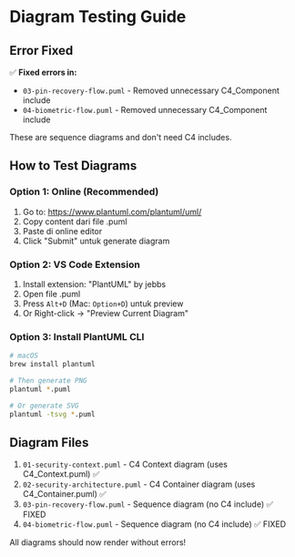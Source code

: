 # Diagram Testing Guide

## Error Fixed

✅ **Fixed errors in:**
- `03-pin-recovery-flow.puml` - Removed unnecessary C4_Component include
- `04-biometric-flow.puml` - Removed unnecessary C4_Component include

These are sequence diagrams and don't need C4 includes.

## How to Test Diagrams

### Option 1: Online (Recommended)
1. Go to: https://www.plantuml.com/plantuml/uml/
2. Copy content dari file .puml
3. Paste di online editor
4. Click "Submit" untuk generate diagram

### Option 2: VS Code Extension
1. Install extension: "PlantUML" by jebbs
2. Open file .puml
3. Press `Alt+D` (Mac: `Option+D`) untuk preview
4. Or Right-click → "Preview Current Diagram"

### Option 3: Install PlantUML CLI
```bash
# macOS
brew install plantuml

# Then generate PNG
plantuml *.puml

# Or generate SVG
plantuml -tsvg *.puml
```

## Diagram Files

1. `01-security-context.puml` - C4 Context diagram (uses C4_Context.puml) ✅
2. `02-security-architecture.puml` - C4 Container diagram (uses C4_Container.puml) ✅
3. `03-pin-recovery-flow.puml` - Sequence diagram (no C4 include) ✅ FIXED
4. `04-biometric-flow.puml` - Sequence diagram (no C4 include) ✅ FIXED

All diagrams should now render without errors!
